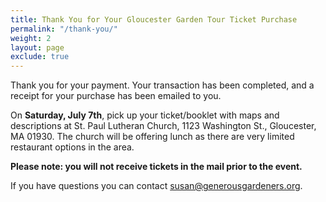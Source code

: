 ```yaml
---
title: Thank You for Your Gloucester Garden Tour Ticket Purchase
permalink: "/thank-you/"
weight: 2
layout: page
exclude: true
---
```


Thank you for your payment. Your transaction has been completed, and a receipt for your purchase has been emailed to you. 

On **Saturday, July 7th**, pick up your ticket/booklet with maps and descriptions at St. Paul Lutheran Church, 1123 Washington St., Gloucester, MA 01930.  The church will be offering lunch as there are very limited restaurant options in the area.

**Please note: you will not receive tickets in the mail prior to the event.**

If you have questions you can contact [susan@generousgardeners.org](mailto:susan@generousgardeners.com).
